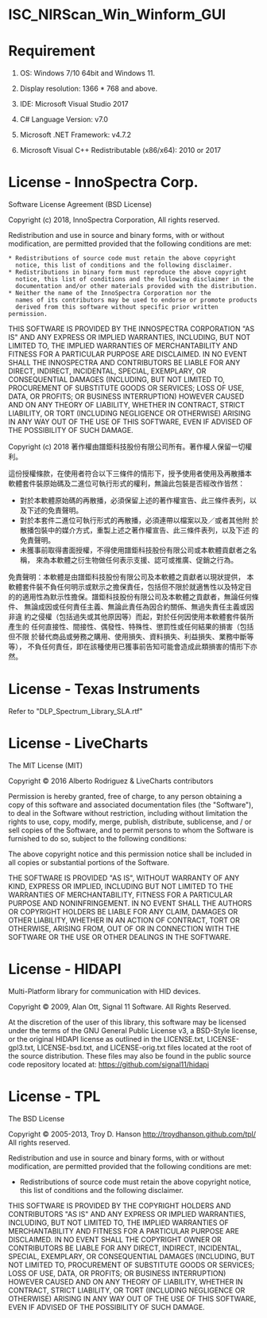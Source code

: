 # ISC_NIRScan_Win_Winform_GUI

# Requirement

1. OS: Windows 7/10 64bit and Windows 11.

2. Display resolution: 1366 * 768 and above.

3. IDE: Microsoft Visual Studio 2017

4. C# Language Version: v7.0

5. Microsoft .NET Framework: v4.7.2

6. Microsoft Visual C++ Redistributable (x86/x64): 2010 or 2017


# License - InnoSpectra Corp.

Software License Agreement (BSD License)

Copyright (c) 2018, InnoSpectra Corporation, All rights reserved.

Redistribution and use in source and binary forms, with or without
modification, are permitted provided that the following conditions are met:

    * Redistributions of source code must retain the above copyright
      notice, this list of conditions and the following disclaimer.
    * Redistributions in binary form must reproduce the above copyright
      notice, this list of conditions and the following disclaimer in the
      documentation and/or other materials provided with the distribution.
    * Neither the name of the InnoSpectra Corporation nor the
      names of its contributors may be used to endorse or promote products
      derived from this software without specific prior written permission.

THIS SOFTWARE IS PROVIDED BY THE INNOSPECTRA CORPORATION "AS IS" AND ANY
EXPRESS OR IMPLIED WARRANTIES, INCLUDING, BUT NOT LIMITED TO, THE IMPLIED
WARRANTIES OF MERCHANTABILITY AND FITNESS FOR A PARTICULAR PURPOSE ARE
DISCLAIMED. IN NO EVENT SHALL THE INNOSPECTRA AND CONTRIBUTORS BE LIABLE FOR ANY
DIRECT, INDIRECT, INCIDENTAL, SPECIAL, EXEMPLARY, OR CONSEQUENTIAL DAMAGES
(INCLUDING, BUT NOT LIMITED TO, PROCUREMENT OF SUBSTITUTE GOODS OR SERVICES;
LOSS OF USE, DATA, OR PROFITS; OR BUSINESS INTERRUPTION) HOWEVER CAUSED AND
ON ANY THEORY OF LIABILITY, WHETHER IN CONTRACT, STRICT LIABILITY, OR TORT
(INCLUDING NEGLIGENCE OR OTHERWISE) ARISING IN ANY WAY OUT OF THE USE OF THIS
SOFTWARE, EVEN IF ADVISED OF THE POSSIBILITY OF SUCH DAMAGE.

Copyright (c) 2018 著作權由譜鉅科技股份有限公司所有。著作權人保留一切權利。

這份授權條款，在使用者符合以下三條件的情形下，授予使用者使用及再散播本
軟體套件裝原始碼及二進位可執行形式的權利，無論此包裝是否經改作皆然：

 * 對於本軟體原始碼的再散播，必須保留上述的著作權宣告、此三條件表列，以
   及下述的免責聲明。
 * 對於本套件二進位可執行形式的再散播，必須連帶以檔案以及／或者其他附
   於散播包裝中的媒介方式，重製上述之著作權宣告、此三條件表列，以及下述
   的免責聲明。
 * 未獲事前取得書面授權，不得使用譜鉅科技股份有限公司或本軟體貢獻者之名稱，
   來為本軟體之衍生物做任何表示支援、認可或推廣、促銷之行為。
 
免責聲明：本軟體是由譜鉅科技股份有限公司及本軟體之貢獻者以現狀提供，
本軟體套件裝不負任何明示或默示之擔保責任，包括但不限於就適售性以及特定目
的的適用性為默示性擔保。譜鉅科技股份有限公司及本軟體之貢獻者，無論任何條件、
無論成因或任何責任主義、無論此責任為因合約關係、無過失責任主義或因非違
約之侵權（包括過失或其他原因等）而起，對於任何因使用本軟體套件裝所產生的
任何直接性、間接性、偶發性、特殊性、懲罰性或任何結果的損害（包括但不限
於替代商品或勞務之購用、使用損失、資料損失、利益損失、業務中斷等等），
不負任何責任，即在該種使用已獲事前告知可能會造成此類損害的情形下亦然。

# License - Texas Instruments

Refer to "DLP_Spectrum_Library_SLA.rtf"

# License - LiveCharts

The MIT License (MIT)

Copyright © 2016 Alberto Rodriguez & LiveCharts contributors

Permission is hereby granted, free of charge, to any person obtaining a copy of this software and associated documentation files (the "Software"), to deal in the Software without restriction, including without limitation the rights to use, copy, modify, merge, publish, distribute, sublicense, and / or sell copies of the Software, and to permit persons to whom the Software is furnished to do so, subject to the following conditions:

The above copyright notice and this permission notice shall be included in all copies or substantial portions of the Software.

THE SOFTWARE IS PROVIDED "AS IS", WITHOUT WARRANTY OF ANY KIND, EXPRESS OR IMPLIED, INCLUDING BUT NOT LIMITED TO THE WARRANTIES OF MERCHANTABILITY, FITNESS FOR A PARTICULAR PURPOSE AND NONINFRINGEMENT. IN NO EVENT SHALL THE AUTHORS OR COPYRIGHT HOLDERS BE LIABLE FOR ANY CLAIM, DAMAGES OR OTHER LIABILITY, WHETHER IN AN ACTION OF CONTRACT, TORT OR OTHERWISE, ARISING FROM, OUT OF OR IN CONNECTION WITH THE SOFTWARE OR THE USE OR OTHER DEALINGS IN THE SOFTWARE.

# License - HIDAPI

Multi-Platform library for communication with HID devices.

Copyright © 2009, Alan Ott, Signal 11 Software. All Rights Reserved.

At the discretion of the user of this library, this software may be licensed under the terms of the GNU General Public License v3, a BSD-Style license, or the original HIDAPI license as outlined in the LICENSE.txt, LICENSE-gpl3.txt, LICENSE-bsd.txt, and LICENSE-orig.txt files located at the root of the source distribution. These files may also be found in the public source code repository located at: https://github.com/signal11/hidapi

# License - TPL

The BSD License

Copyright © 2005-2013, Troy D. Hanson http://troydhanson.github.com/tpl/ All rights reserved.

Redistribution and use in source and binary forms, with or without modification, are permitted provided that the following conditions are met:

* Redistributions of source code must retain the above copyright notice, this list of conditions and the following disclaimer.

THIS SOFTWARE IS PROVIDED BY THE COPYRIGHT HOLDERS AND CONTRIBUTORS "AS IS" AND ANY EXPRESS OR IMPLIED WARRANTIES, INCLUDING, BUT NOT LIMITED TO, THE IMPLIED WARRANTIES OF MERCHANTABILITY AND FITNESS FOR A PARTICULAR PURPOSE ARE DISCLAIMED. IN NO EVENT SHALL THE COPYRIGHT OWNER OR CONTRIBUTORS BE LIABLE FOR ANY DIRECT, INDIRECT, INCIDENTAL, SPECIAL, EXEMPLARY, OR CONSEQUENTIAL DAMAGES (INCLUDING, BUT NOT LIMITED TO, PROCUREMENT OF SUBSTITUTE GOODS OR SERVICES; LOSS OF USE, DATA, OR PROFITS; OR BUSINESS INTERRUPTION) HOWEVER CAUSED AND ON ANY THEORY OF LIABILITY, WHETHER IN CONTRACT, STRICT LIABILITY, OR TORT (INCLUDING NEGLIGENCE OR OTHERWISE) ARISING IN ANY WAY OUT OF THE USE OF THIS SOFTWARE, EVEN IF ADVISED OF THE POSSIBILITY OF SUCH DAMAGE.
